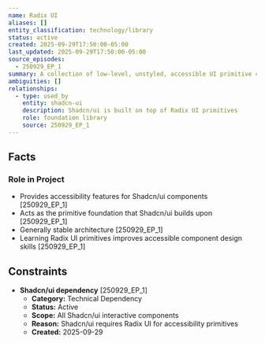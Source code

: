 ```yaml
---
name: Radix UI
aliases: []
entity_classification: technology/library
status: active
created: 2025-09-29T17:50:00-05:00
last_updated: 2025-09-29T17:50:00-05:00
source_episodes:
  - 250929_EP_1
summary: A collection of low-level, unstyled, accessible UI primitive components. Forms the foundation for Shadcn/ui components, providing accessibility features.
ambiguities: []
relationships:
  - type: used_by
    entity: shadcn-ui
    description: Shadcn/ui is built on top of Radix UI primitives
    role: foundation library
    source: 250929_EP_1
---
```


## Facts

### Role in Project
- Provides accessibility features for Shadcn/ui components [250929_EP_1]
- Acts as the primitive foundation that Shadcn/ui builds upon [250929_EP_1]
- Generally stable architecture [250929_EP_1]
- Learning Radix UI primitives improves accessible component design skills [250929_EP_1]

## Constraints

- **Shadcn/ui dependency** [250929_EP_1]
  - **Category:** Technical Dependency
  - **Status:** Active
  - **Scope:** All Shadcn/ui interactive components
  - **Reason:** Shadcn/ui requires Radix UI for accessibility primitives
  - **Created:** 2025-09-29